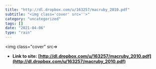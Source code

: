 ```yaml
---
title: "http://dl.dropbox.com/u/163257/macruby_2010.pdf"
subtitle: "<img class='cover' src=''>"
category: "uncategorized"
tags: []
date: "2021-04-06"
type: "rain"
---
```

<img class="cover" src=>


* **Link to site:** **[http://dl.dropbox.com/u/163257/macruby_2010.pdf](http://dl.dropbox.com/u/163257/macruby_2010.pdf)**